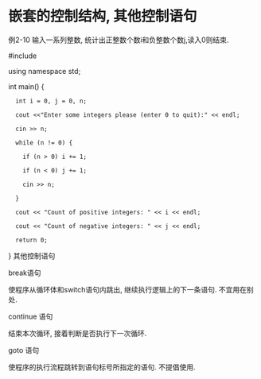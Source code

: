 # 嵌套的控制结构, 其他控制语句

例2-10 输入一系列整数, 统计出正整数个数i和负整数个数j,读入0则结束.

#include <iostream>

using namespace std;

int main() {

      int i = 0, j = 0, n;

      cout <<"Enter some integers please (enter 0 to quit):" << endl;

      cin >> n;

      while (n != 0) {

        if (n > 0) i += 1;

        if (n < 0) j += 1;

        cin >> n;

      }

      cout << "Count of positive integers: " << i << endl;

      cout << "Count of negative integers: " << j << endl;

      return 0;

}
其他控制语句

break语句

使程序从循环体和switch语句内跳出, 继续执行逻辑上的下一条语句. 不宜用在别处.

continue 语句

结束本次循环, 接着判断是否执行下一次循环.

goto 语句

使程序的执行流程跳转到语句标号所指定的语句. 不提倡使用.

